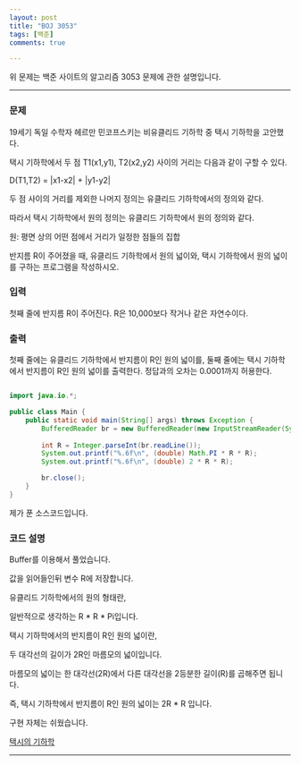 ```yaml
---
layout: post
title: "BOJ 3053"
tags: [백준]
comments: true

---
```


위 문제는 백준 사이트의 알고리즘 3053 문제에 관한 설명입니다.<br>

---

### 문제

19세기 독일 수학자 헤르만 민코프스키는 비유클리드 기하학 중 택시 기하학을 고안했다.

택시 기하학에서 두 점 T1(x1,y1), T2(x2,y2) 사이의 거리는 다음과 같이 구할 수 있다.

D(T1,T2) = |x1-x2| + |y1-y2|

두 점 사이의 거리를 제외한 나머지 정의는 유클리드 기하학에서의 정의와 같다.

따라서 택시 기하학에서 원의 정의는 유클리드 기하학에서 원의 정의와 같다.

원: 평면 상의 어떤 점에서 거리가 일정한 점들의 집합

반지름 R이 주어졌을 때, 유클리드 기하학에서 원의 넓이와, 택시 기하학에서 원의 넓이를 구하는 프로그램을 작성하시오.

### 입력

첫째 줄에 반지름 R이 주어진다. R은 10,000보다 작거나 같은 자연수이다.

### 출력

첫째 줄에는 유클리드 기하학에서 반지름이 R인 원의 넓이를, 둘째 줄에는 택시 기하학에서 반지름이 R인 원의 넓이를 출력한다. 정답과의 오차는 0.0001까지 허용한다.

```java

import java.io.*;

public class Main {
    public static void main(String[] args) throws Exception {
        BufferedReader br = new BufferedReader(new InputStreamReader(System.in));
        
        int R = Integer.parseInt(br.readLine());
        System.out.printf("%.6f\n", (double) Math.PI * R * R);
        System.out.printf("%.6f\n", (double) 2 * R * R);

        br.close();
    }
}

```

제가 푼 소스코드입니다.

### 코드 설명

Buffer를 이용해서 풀었습니다.

값을 읽어들인뒤 변수 R에 저장합니다.

유클리드 기하학에서의 원의 형태란,

일반적으로 생각하는 R * R * Pi입니다.
 
택시 기하학에서의 반지름이 R인 원의 넓이란,

두 대각선의 길이가 2R인 마름모의 넓이입니다.

마름모의 넓이는 한 대각선(2R)에서 다른 대각선을 2등분한 길이(R)를 곱해주면 됩니다.

즉, 택시 기하학에서 반지름이 R인 원의 넓이는 2R * R 입니다.

구현 자체는 쉬웠습니다.

<a href="https://www.acmicpc.net/problem/3053">택시의 기하학</a>

---
